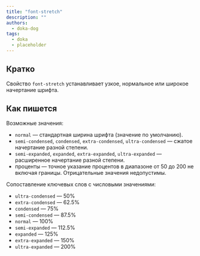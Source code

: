 ```yaml
---
title: "font-stretch"
description: ""
authors:
  - doka-dog
tags:
  - doka
  - placeholder
---
```


## Кратко

Свойство `font-stretch` устанавливает узкое, нормальное или широкое начертание шрифта.

## Как пишется

Возможные значения:

- `normal` — стандартная ширина шрифта (значение по умолчанию).
- `semi-condensed`, `condensed`, `extra-condensed`, `ultra-condensed` — сжатое начертание разной степени.
- `semi-expanded`, `expanded`, `extra-expanded`, `ultra-expanded` — расширенное начертание разной степени.
- проценты — точное указание процентов в диапазоне от 50 до 200 не включая границы. Отрицательные значения недопустимы.

Сопоставление ключевых слов с числовыми значениями:

- `ultra-condensed` — 50%
- `extra-condensed` — 62.5%
- `condensed` — 75%
- `semi-condensed` — 87.5%
- `normal` — 100%
- `semi-expanded` — 112.5%
- `expanded` — 125%
- `extra-expanded` — 150%
- `ultra-expanded` — 200%
